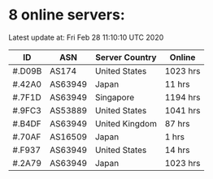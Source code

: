 # 8 online servers:

Latest update at: Fri Feb 28 11:10:10 UTC 2020

| ID | ASN | Server Country | Online |
| -- | --- | -------------- | ------ |
| #.D09B | AS174 | United States | 1023 hrs |
| #.42A0 | AS63949 | Japan | 11 hrs |
| #.7F1D | AS63949 | Singapore | 1194 hrs |
| #.9FC3 | AS53889 | United States | 1041 hrs |
| #.B4DF | AS63949 | United Kingdom | 87 hrs |
| #.70AF | AS16509 | Japan | 1 hrs |
| #.F937 | AS63949 | United States | 14 hrs |
| #.2A79 | AS63949 | Japan | 1023 hrs |

